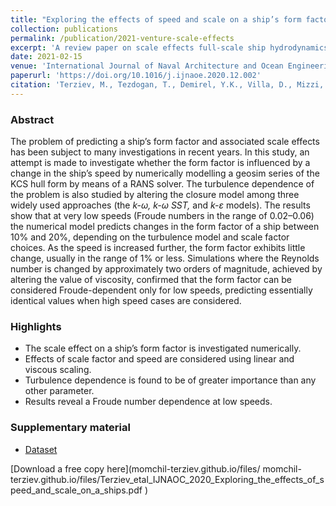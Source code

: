```yaml
---
title: "Exploring the effects of speed and scale on a ship’s form factor using CFD"
collection: publications
permalink: /publication/2021-venture-scale-effects
excerpt: 'A review paper on scale effects full-scale ship hydrodynamics.'
date: 2021-02-15
venue: 'International Journal of Naval Architecture and Ocean Engineering'
paperurl: 'https://doi.org/10.1016/j.ijnaoe.2020.12.002'
citation: 'Terziev, M., Tezdogan, T., Demirel, Y.K., Villa, D., Mizzi, S. and Incecik, A., 2021. Exploring the effects of speed and scale on a ship’s form factor using CFD. International Journal of Naval Architecture and Ocean Engineering, 13, pp.147-162.'
---
```


### Abstract

The problem of predicting a ship’s form factor and associated scale effects has been subject to many investigations in recent years. In this study, an attempt is made to investigate whether the form factor is influenced by a change in the ship’s speed by numerically modelling a geosim series of the KCS hull form by means of a RANS solver. The turbulence dependence of the problem is also studied by altering the closure model among three widely used approaches (the _k-ω, k-ω SST,_ and _k-ε_ models). The results show that at very low speeds (Froude numbers in the range of 0.02–0.06) the numerical model predicts changes in the form factor of a ship between 10% and 20%, depending on the turbulence model and scale factor choices. As the speed is increased further, the form factor exhibits little change, usually in the range of 1% or less. Simulations where the Reynolds number is changed by approximately two orders of magnitude, achieved by altering the value of viscosity, confirmed that the form factor can be considered Froude-dependent only for low speeds, predicting essentially identical values when high speed cases are considered.

### Highlights

- The scale effect on a ship’s form factor is investigated numerically.
- Effects of scale factor and speed are considered using linear and viscous scaling.
- Turbulence dependence is found to be of greater importance than any other parameter.
- Results reveal a Froude number dependence at low speeds.

### Supplementary material
 - [Dataset](https://doi.org/10.15129/177ff072-cd23-4762-9492-2f495a4879d3)

[Download a free copy here](momchil-terziev.github.io/files/ momchil-terziev.github.io/files/Terziev_etal_IJNAOC_2020_Exploring_the_effects_of_speed_and_scale_on_a_ships.pdf )
